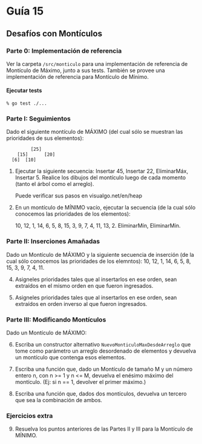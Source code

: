 # Guía 15

## Desafíos con Montículos

### Parte 0: Implementación de referencia

Ver la carpeta `/src/monticulo` para una implementación de referencia de Montículo de Máximo, junto a sus tests. También se provee una implementación de referencia para Montículo de Mínimo.

#### Ejecutar tests

    % go test ./...

### Parte I: Seguimientos


Dado el siguiente montículo de MÁXIMO (del cual sólo se muestran las prioridades de sus elementos):
```
         [25]
    [15]      [20]
  [6]  [10]
```

1. Ejecutar la siguiente secuencia: Insertar 45, Insertar 22, EliminarMáx, Insertar 5. Realice los dibujos del montículo luego de cada momento (tanto el árbol como el arreglo).

   Puede verificar sus pasos en visualgo.net/en/heap

2. En un montículo de MÍNIMO vacío, ejecutar la secuencia (de la cual sólo conocemos las prioridades de los elementos):

   10, 12, 1, 14, 6, 5, 8, 15, 3, 9, 7, 4, 11, 13, 2. EliminarMín, EliminarMín.


### Parte II: Inserciones Amañadas

Dado un Montículo de MÁXIMO y la siguiente secuencia de inserción (de la cual sólo conocemos las prioridades de los elemntos):
10, 12, 1, 14, 6, 5, 8, 15, 3, 9, 7, 4, 11.

4. Asigneles prioridades tales que al insertarlos en ese orden, sean extraídos en el mismo orden en que fueron ingresados.

5. Asigneles prioridades tales que al insertarlos en ese orden, sean extraídos en orden inverso al que fueron ingresados.


### Parte III: Modificando Montículos

Dado un Montículo de MÁXIMO:

6. Escriba un constructor alternativo `NuevoMonticuloMaxDesdeArreglo` que tome como parámetro un arreglo desordenado de elementos y devuelva un montículo que contenga esos elementos.

7. Escriba una función que, dado un Montículo de tamaño M y un número entero n, con n >= 1 y n <= M,
devuelva el enésimo máximo del montículo. (Ej: si n == 1, devolver el primer máximo.)

8. Escriba una función que, dados dos montículos, devuelva un tercero que sea la combinación de ambos.


### Ejercicios extra

9. Resuelva los puntos anteriores de las Partes II y III para la Montículo de MÍNIMO.